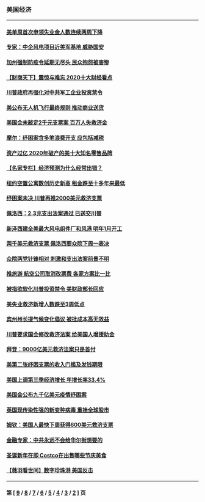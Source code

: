 ### 美国经济
---
#### [美单周首次申领失业金人数连续两周下降](../../pages/ncid1078158/n12657769.md) 
#### [专家：中企风电项目近美军基地 威胁国安](../../pages/ncid1078158/n12656876.md) 
#### [加州强制防疫令延期无尽头 民众抱怨被害惨](../../pages/ncid1078158/n12656248.md) 
#### [【财商天下】震惊与难忘 2020十大财经看点](../../pages/ncid1078158/n12655289.md) 
#### [川普政府再强化对中共军工企业投资禁令](../../pages/ncid1078158/n12650967.md) 
#### [美公布无人机飞行最终规则 推动商业送货](../../pages/ncid1078158/n12650401.md) 
#### [美国会未敲定2千元支票案 百万人失救济金](../../pages/ncid1078158/n12647773.md) 
#### [摩尔：纾困案含多笔浪费开支 应包括减税](../../pages/ncid1078158/n12647706.md) 
#### [资产过亿 2020年破产的美十大知名零售品牌](../../pages/ncid1078158/n12646674.md) 
#### [【名家专栏】经济预测为什么经常出错？](../../pages/ncid1078158/n12646494.md) 
#### [纽约空置公寓数创历史新高 租金跌至十多年来最低](../../pages/ncid1078158/n12646019.md) 
#### [纾困案未决 川普再推2000美元救济支票](../../pages/ncid1078158/n12646028.md) 
#### [佩洛西：2.3兆支出法案通过 已送交川普](../../pages/ncid1078158/n12644085.md) 
#### [新泽西建全美最大风电组件厂和风港 明年1月开工](../../pages/ncid1078158/n12643999.md) 
#### [两千美元救济支票 佩洛西要众院下周一表决](../../pages/ncid1078158/n12643437.md) 
#### [众院两党针锋相对 刺激和支出法案前景不明](../../pages/ncid1078158/n12643160.md) 
#### [推旅游 航空公司取消改票费 各家方案比一比](../../pages/ncid1078158/n12632288.md) 
#### [被指欲软化川普投资禁令 美财政部长回应](../../pages/ncid1078158/n12641353.md) 
#### [美失业救济新增人数跌至3周低点](../../pages/ncid1078158/n12640617.md) 
#### [宾州州长提气候变化倡议 被批成本高无效益](../../pages/ncid1078158/n12639392.md) 
#### [川普要求国会修改救济法案 给美国人增援助金](../../pages/ncid1078158/n12638917.md) 
#### [拜登：9000亿美元救济法案只是首付](../../pages/ncid1078158/n12638886.md) 
#### [美第二张纾困支票的收入门槛及发钱期限](../../pages/ncid1078158/n12638570.md) 
#### [美国上调第三季经济增长 年增长率33.4%](../../pages/ncid1078158/n12638424.md) 
#### [美国会公布九千亿美元疫情纾困案](../../pages/ncid1078158/n12636403.md) 
#### [英国现传染性强的新变种病毒 重挫全球股市](../../pages/ncid1078158/n12636004.md) 
#### [姆钦：美国人最快下周获得600美元救济支票](../../pages/ncid1078158/n12636094.md) 
#### [金融专家：中共永远不会给华尔街想要的](../../pages/ncid1078158/n12623470.md) 
#### [圣诞新年在即 Costco在出售哪些节庆美食](../../pages/ncid1078158/n12623770.md) 
#### [【薇羽看世间】数字珍珠港 美国反击](../../pages/ncid1078158/n12632514.md) 

---
#### 第 [ [9](./9.md) / [8](./8.md) / [7](./7.md) / [6](./6.md) / [5](./5.md) / [4](./4.md) / [3](./3.md) / [2](./2.md) ] 页
